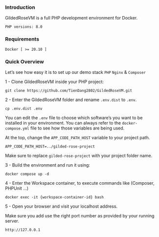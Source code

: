### Introduction

GildedRoseVM is a full PHP development environment for Docker.

    PHP versions: 8.0

### Requirements

    Docker [ >= 20.10 ]

### Quick Overview

Let’s see how easy it is to set up our demo stack `PHP` `Nginx` & `Composer`

1 - Clone GildedRoseVM inside your PHP project:

```
git clone https://github.com/TienDang2802/GildedRoseVM.git
```

2 - Enter the GildedRoseVM folder and rename `.env.dist` to `.env`.

```
cp .env.dist .env
```

You can edit the `.env` file to choose which software’s you want to be installed in your environment. You can always refer to the `docker-compose.yml` file to see how those variables are being used.

At the top, change the `APP_CODE_PATH_HOST` variable to your project path.

```
APP_CODE_PATH_HOST=../gilded-rose-project
```

Make sure to replace `gilded-rose-project` with your project folder name.

3 - Build the environment and run it using:

```
docker compose up -d
```

4 - Enter the Workspace container, to execute commands like (Composer, PHPUnit …)

```
docker exec -it {workspace-container-id} bash
```

5 - Open your browser and visit your localhost address.

Make sure you add use the right port number as provided by your running server.

```
http://127.0.0.1
```